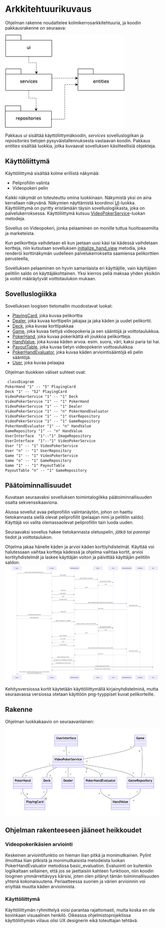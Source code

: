 # Arkkitehtuurikuvaus

Ohjelman rakenne noudattelee kolmikerrosarkkitehtuuria, ja koodin pakkausrakenne on seuraava:

![Pakkausrakenne](./kuvat/arkkitehtuuri-pakkaus.png)

Pakkaus _ui_ sisältää käyttöliittymäkoodin, _services_ sovelluslogiikan ja _repositories_ tietojen pysyväistallennuksesta vastaavan koodin. Pakkaus _entities_ sisältää luokkia, jotka kuvaavat sovelluksen käsitteellisiä objekteja.

## Käyttöliittymä

Käyttöliittymä sisältää kolme erillistä näkymää:

- Peliprofiilin valinta
- Videopokeri pelin

Kaikki näkymät on toteuteuttu omina luokkinaan. Näkymistä yksi on aina kerrallaan näkyvänä. Näkymien näyttämistä koordinoi [UI](../src/ui/ui.py)-luokka. Käyttöliittymä on pyritty eristämään täysin sovelluslogiikasta, joka on palvelukerroksessa. Käyttöliittymä kutsuu [VideoPokerService](../src/services/videopokerservice.py)-luokan metodeja.

Sovellus on Videopokeri, jonka pelaaminen on monille tuttua huoltoasemilta ja marketeista.

Kun pelikortteja vaihdetaan eli kun jaetaan uusi käsi tai kädessä vaihdetaan kortteja, niin kutsutaan sovelluksen [initialize_hand_view](https://github.com/nuuttikuosa/ohjelmistotekniikka2024/blob/main/videopoker/src/ui/video_poker_view.py) metodia, joka renderöi korttinäkymän uudelleen palvelukerrokselta saamiensa pelikorttien perusteella,

Sovelluksen pelaaminen on hyvin samanlaista eri käyttäjille, vain käyttäjien pelitilin saldo on käyttäjäkohtainen. Yksi kierros peliä maksaa yhden yksikön ja voitot määräytyvät voittotaulukon mukaan.

## Sovelluslogiikka
Sovelluksen loogisen tietomallin muodostavat luokat:
- [PlayingCard](https://github.com/nuuttikuosa/ohjelmistotekniikka2024/blob/main/videopoker/src/entities/card.py), joka kuvaa pelikorttia
- [Dealer](https://github.com/nuuttikuosa/ohjelmistotekniikka2024/blob/main/videopoker/src/entities/dealer.py), joka kuvaa korttipelin jakajaa ja jaka käden ja uudet pelikortit.
- [Deck](https://github.com/nuuttikuosa/ohjelmistotekniikka2024/blob/main/videopoker/src/entities/deck.py), joka kuvaa korttipakkaa
- [Game](https://github.com/nuuttikuosa/ohjelmistotekniikka2024/blob/main/videopoker/src/entities/game.py), joka kuvaa tiettyä videopokeria ja sen sääntöjä ja voittotaulukkoa.
- [PokerHand](https://github.com/nuuttikuosa/ohjelmistotekniikka2024/blob/main/videopoker/src/entities/hand.py), joka kuvaa pokerikättä eli joukkoa pelikortteja.
- [HandValue](https://github.com/nuuttikuosa/ohjelmistotekniikka2024/blob/main/videopoker/src/entities/hand_value.py), joka kuvaa käden arvoa. esim. suora, väri, kaksi paria tai hai.
- [PayoutTable](https://github.com/nuuttikuosa/ohjelmistotekniikka2024/blob/main/videopoker/src/entities/payout_table.py), joka kuvaa tietyn videopokerin voittoaulukkoa
- [PokerHandEvaluator](https://github.com/nuuttikuosa/ohjelmistotekniikka2024/blob/main/videopoker/src/entities/pokerevaluator.py), joka kuvaa käden arviointisääntöjä eli pelin sääntöjä.
- [User](https://github.com/nuuttikuosa/ohjelmistotekniikka2024/blob/main/videopoker/src/entities/user.py), joka kuvaa pelaajaa

Ohjelman tluokkien väliset suhteet ovat:
```mermaid
 classDiagram
PokerHand "1" -- "5" PlayingCard
Deck "1" -- "52" PlayingCard
VideoPokerService "1" -- "1" Deck
VideoPokerService "1" -- "1" PokerHand
VideoPokerService "1" -- "1" Dealer
VideoPokerService "1" -- "n" PokerHandEvaluator
VideoPokerService "1" -- "1" UserRepository
VideoPokerService "1" -- "1" GameRepository
PokerHandEvaluator "1" -- "n" HandValue
GameRepository "1" -- "n" HandValue
UserInterface  "1"--"1" ImageRepository
UserInterface  "1"--"1" VideoPokerService
User "1" -- "1" VideoPokerService
User "n" -- "1" UserRepository
Game "1" -- "1" VideoPokerService
Game "n" -- "1" GameRepository
Game "1" -- "1" PayoutTable
PayoutTable "n" -- "1" GameRepository
```

## Päätoiminnallisuudet

Kuvataan seuraavaksi sovelluksen toimintalogiikka  päätoiminnallisuuden osalta sekvenssikaaviona.

Alussa sovellut avaa peliprofiilin valintanäytön, johon on haettu tietokannasta siellä olevat peliprofiilit (pelaajan nimi ja pelitilin saldo). Käyttäjä voi valita olemassaolevat peliprofiilin tain luoda uuden.

Seuraavaksi sovellus hakee tietokannasta oletuspelin, _jätkä tai parempi_ tiedot ja voittotaulukon.

 Ohjelma jakaa hänelle käden ja arvioi käden korttiyhdistelmät. Käyttää voi halutessaan vaihtaa kortteja kädessä ja ohjelma vaihtaa kortit, arvioi kortityhdistelmät ja laskee käyttäjän voiton ja päivittää käyttäjän pelitilin saldon.
![Sekvenssikaavio](./kuvat/sekvenssi-pelin_kulku.png)

Kehitysversiossa kortit käytetään käyttöliittymällä kirjainyhdistelminä, mutta seuraavassa versiossa otetaan käyttöön png-tyyppiset kuvat pelikorteille.

## Rakenne

Ohjelman luokkakaavio on seuraavanlainen:

![Luokkakaavio](./kuvat/arkkitehtuuri-luokkakaavio.png)

## Ohjelman rakenteeseen jääneet heikkoudet

### Videopokerikäsien arviointi
Keskeinen arviointifunktio on hieman liian pitkä ja monimutkainen. Pylint ilmoittaa liian pitkistä ja monimutkaisista metodeista luokan PokerHandEvaluator metodissa basic_evaluation. Evaluointi on kuitenkin logiikaltaan sellainen, että jos se jaettaisiin kahteen funktioon, niin koodin looginen ymmärrettävyys kärsisi, joten olen pitänyt tämän toiminnallisuuden yhtenä kokonaisuutena. Periaatteessa suorien ja värien arvioinnin voi eriyttää muutta käden arvioinnista.

### Käyttöliittymä

Käyttöliittymän ryhmittelyä voisi parantaa rajattomasti, mutta koska en ole kovinkaan visuaalinen henkilö. Oikeassa ohjelmistoprojektissa käyttöliittymän viilaus olisi UX designerin eikä toteuttajan tehtävä.
